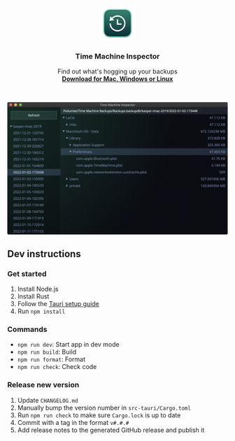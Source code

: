 <p align="center">
  <img src="./assets/logo.png" width="80">
</p>
<h3 align="center">Time Machine Inspector</h3>
<p align="center">
  Find out what's hogging up your backups
  <br/>
  <a href="https://github.com/probablykasper/kadium/releases"><b>Download for Mac, Windows or Linux</b></a>
</p>
<br/>

![Screenshot 1](assets/Screenshot.png)

## Dev instructions

### Get started

1. Install Node.js
2. Install Rust
3. Follow the [Tauri setup guide](https://tauri.studio/en/docs/getting-started/intro)
4. Run `npm install`

### Commands
- `npm run dev`: Start app in dev mode
- `npm run build`: Build
- `npm run format`: Format
- `npm run check`: Check code

### Release new version
1. Update `CHANGELOG.md`
2. Manually bump the version number in `src-tauri/Cargo.toml`
3. Run `npm run check` to make sure `Cargo.lock` is up to date
4. Commit with a tag in the format `v#.#.#`
5. Add release notes to the generated GitHub release and publish it
